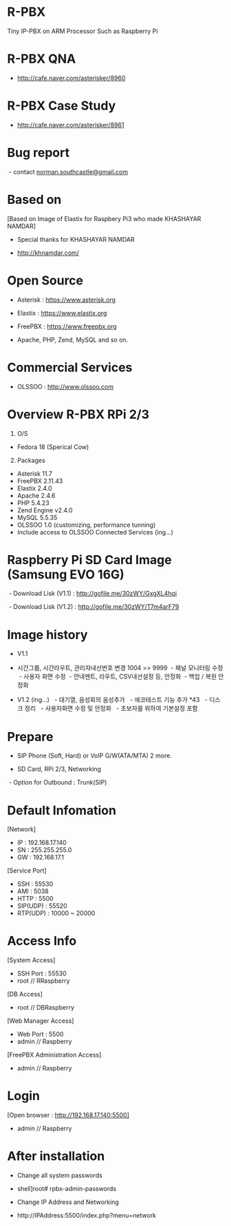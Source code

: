 

# R-PBX

Tiny IP-PBX on ARM Processor Such as Raspberry Pi

# R-PBX QNA
  - http://cafe.naver.com/asterisker/8960


# R-PBX Case Study
  - http://cafe.naver.com/asterisker/8961


# Bug report 
  - contact norman.southcastle@gmail.com

# Based on
[Based on Image of Elastix for Raspbery Pi3 who made KHASHAYAR NAMDAR]

  - Special thanks for KHASHAYAR NAMDAR

  - http://khnamdar.com/

# Open Source 

  - Asterisk : https://www.asterisk.org

  - Elastix : https://www.elastix.org

  - FreePBX : https://www.freepbx.org

  - Apache, PHP, Zend, MySQL and so on.

# Commercial Services

  - OLSSOO : http://www.olssoo.com


# Overview R-PBX RPi 2/3

1. O/S 
  - Fedora 18 (Sperical Cow)

2. Packages

  - Asterisk  11.7
  - FreePBX  2.11.43
  - Elastix  2.4.0
  - Apache 2.4.6
  - PHP 5.4.23
  - Zend Engine v2.4.0
  - MySQL 5.5.35
  - OLSSOO 1.0 (customizing, performance tunning)
  - Include access to OLSSOO Connected Services (ing...)

# Raspberry Pi SD Card Image (Samsung EVO 16G)

  - Download Lisk (V1.1) : http://gofile.me/30zWY/GxgXL4hqi
  
  - Download Lisk (V1.2) : http://gofile.me/30zWY/T7m4arF79
  
  
# Image history

  - V1.1 
  - 시간그룹, 시간라우트, 관리자내선번호 변경 1004 => 9999
  - 패널 모니터링 수정
  - 사용자 화면 수정
  - 안내멘트, 라우트, CSV내선설정 등, 안정화
  - 백업 / 복원 안정화 
  
   - V1.2 (ing...)
   - 대기열, 음성회의 음성추가
   - 에코테스트 기능 추가 *43
   - 디스크 정리
   - 사용자화면 수정 및 안정화
   - 초보자를 위하여 기본설정 포함
  
# Prepare

  - SIP Phone (Soft, Hard) or VoIP G/W(ATA/MTA) 2 more.
  
  - SD Card, RPi 2/3, Networking  

  - Option for Outbound : Trunk(SIP)
  
 
# Default Infomation

  [Network]
  - IP : 192.168.17.140  
  - SN : 255.255.255.0 
  - GW : 192.168.17.1
  
  [Service Port]
  - SSH : 55530
  - AMI : 5038
  - HTTP : 5500
  - SIP(UDP) : 55520
  - RTP(UDP) : 10000 ~ 20000

# Access Info
  [System Access]
  - SSH Port : 55530
  - root // RRaspberry

  [DB Access]
  - root // DBRaspberry

  [Web Manager Access]
  - Web Port : 5500
  - admin // Raspberry

  [FreePBX Administration Access]
  - admin // Raspberry
  
# Login 

  [Open browser : http://192.168.17.140:5500]
  - admin // Raspberry
  
# After installation

  - Change all system passwords
  - shell]root# rpbx-admin-passwords
  
  - Change IP Address and Networking
  - http://IPAddress:5500/index.php?menu=network
  
